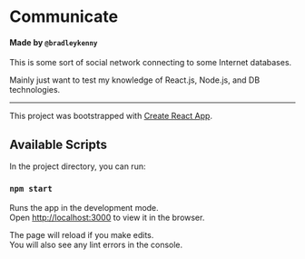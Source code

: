 # Communicate
#### Made by `@bradleykenny`

This is some sort of social network connecting to some Internet databases. 

Mainly just want to test my knowledge of React.js, Node.js, and DB technologies.

---

This project was bootstrapped with [Create React App](https://github.com/facebook/create-react-app).

## Available Scripts

In the project directory, you can run:

### `npm start`

Runs the app in the development mode.<br />
Open [http://localhost:3000](http://localhost:3000) to view it in the browser.

The page will reload if you make edits.<br />
You will also see any lint errors in the console.